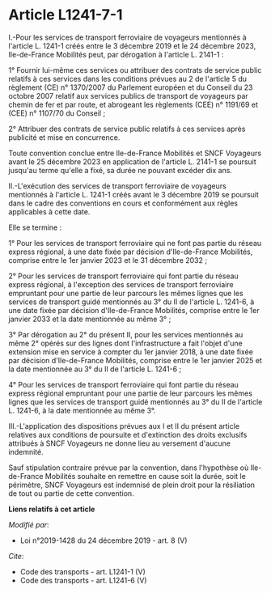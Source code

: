 # Article L1241-7-1

I.-Pour les services de transport ferroviaire de voyageurs mentionnés à l'article L. 1241-1 créés entre le 3 décembre 2019 et
le 24 décembre 2023, Ile-de-France Mobilités peut, par dérogation à l'article L. 2141-1 :

1° Fournir lui-même ces services ou attribuer des contrats de service public relatifs à ces services dans les conditions
prévues au 2 de l'article 5 du règlement (CE) n° 1370/2007 du Parlement européen et du Conseil du 23 octobre 2007 relatif aux
services publics de transport de voyageurs par chemin de fer et par route, et abrogeant les règlements (CEE) n° 1191/69 et
(CEE) n° 1107/70 du Conseil ;

2° Attribuer des contrats de service public relatifs à ces services après publicité et mise en concurrence.

Toute convention conclue entre Ile-de-France Mobilités et SNCF Voyageurs avant le 25 décembre 2023 en application de
l'article L. 2141-1 se poursuit jusqu'au terme qu'elle a fixé, sa durée ne pouvant excéder dix ans.

II.-L'exécution des services de transport ferroviaire de voyageurs mentionnés à l'article L. 1241-1 créés avant le 3 décembre
2019 se poursuit dans le cadre des conventions en cours et conformément aux règles applicables à cette date.

Elle se termine :

1° Pour les services de transport ferroviaire qui ne font pas partie du réseau express régional, à une date fixée par
décision d'Ile-de-France Mobilités, comprise entre le 1er janvier 2023 et le 31 décembre 2032 ;

2° Pour les services de transport ferroviaire qui font partie du réseau express régional, à l'exception des services de
transport ferroviaire empruntant pour une partie de leur parcours les mêmes lignes que les services de transport guidé
mentionnés au 3° du II de l'article L. 1241-6, à une date fixée par décision d'Ile-de-France Mobilités, comprise entre le 1er
janvier 2033 et la date mentionnée au même 3° ;

3° Par dérogation au 2° du présent II, pour les services mentionnés au même 2° opérés sur des lignes dont l'infrastructure a
fait l'objet d'une extension mise en service à compter du 1er janvier 2018, à une date fixée par décision d'Ile-de-France
Mobilités, comprise entre le 1er janvier 2025 et la date mentionnée au 3° du II de l'article L. 1241-6 ;

4° Pour les services de transport ferroviaire qui font partie du réseau express régional empruntant pour une partie de leur
parcours les mêmes lignes que les services de transport guidé mentionnés au 3° du II de l'article L. 1241-6, à la date
mentionnée au même 3°.

III.-L'application des dispositions prévues aux I et II du présent article relatives aux conditions de poursuite et
d'extinction des droits exclusifs attribués à SNCF Voyageurs ne donne lieu au versement d'aucune indemnité.

Sauf stipulation contraire prévue par la convention, dans l'hypothèse où Ile-de-France Mobilités souhaite en remettre en
cause soit la durée, soit le périmètre, SNCF Voyageurs est indemnisé de plein droit pour la résiliation de tout ou partie de
cette convention.

**Liens relatifs à cet article**

_Modifié par_:

  - Loi n°2019-1428 du 24 décembre 2019 - art. 8 (V)

_Cite_:

  - Code des transports - art. L1241-1 (V)
  - Code des transports - art. L1241-6 (V)
